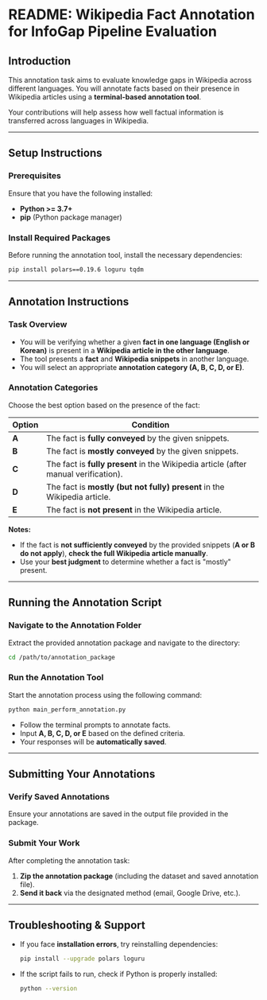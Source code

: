 # README: Wikipedia Fact Annotation for InfoGap Pipeline Evaluation

## Introduction
This annotation task aims to evaluate knowledge gaps in Wikipedia across different languages. You will annotate facts based on their presence in Wikipedia articles using a **terminal-based annotation tool**.

Your contributions will help assess how well factual information is transferred across languages in Wikipedia.

---

## Setup Instructions
### Prerequisites
Ensure that you have the following installed:
- **Python >= 3.7+**
- **pip** (Python package manager)

### Install Required Packages
Before running the annotation tool, install the necessary dependencies:
```bash
pip install polars==0.19.6 loguru tqdm
```

---

## Annotation Instructions
### Task Overview
- You will be verifying whether a given **fact in one language (English or Korean)** is present in a **Wikipedia article in the other language**.
- The tool presents a **fact** and **Wikipedia snippets** in another language.
- You will select an appropriate **annotation category (A, B, C, D, or E)**.

### Annotation Categories
Choose the best option based on the presence of the fact:

| Option | Condition |
|------------|--------------|
| **A** | The fact is **fully conveyed** by the given snippets. |
| **B** | The fact is **mostly conveyed** by the given snippets. |
| **C** | The fact is **fully present** in the Wikipedia article (after manual verification). |
| **D** | The fact is **mostly (but not fully) present** in the Wikipedia article. |
| **E** | The fact is **not present** in the Wikipedia article. |

**Notes:**
- If the fact is **not sufficiently conveyed** by the provided snippets (**A or B do not apply**), **check the full Wikipedia article manually**.
- Use your **best judgment** to determine whether a fact is "mostly" present.

---

## Running the Annotation Script
### Navigate to the Annotation Folder
Extract the provided annotation package and navigate to the directory:
```bash
cd /path/to/annotation_package
```

### Run the Annotation Tool
Start the annotation process using the following command:
```bash
python main_perform_annotation.py
```
- Follow the terminal prompts to annotate facts.
- Input **A, B, C, D, or E** based on the defined criteria.
- Your responses will be **automatically saved**.

---

## Submitting Your Annotations
### Verify Saved Annotations
Ensure your annotations are saved in the output file provided in the package.

### Submit Your Work
After completing the annotation task:
1. **Zip the annotation package** (including the dataset and saved annotation file).
2. **Send it back** via the designated method (email, Google Drive, etc.).

---

## Troubleshooting & Support
- If you face **installation errors**, try reinstalling dependencies:
  ```bash
  pip install --upgrade polars loguru
  ```
- If the script fails to run, check if Python is properly installed:
  ```bash
  python --version
  ```



